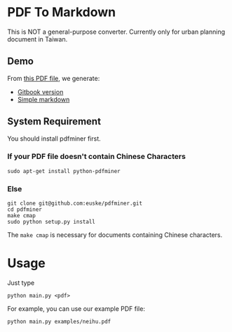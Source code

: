 # PDF To Markdown

This is NOT a general-purpose converter.
Currently only for urban planning document in Taiwan.


## Demo

From [this PDF file](https://github.com/johnlinp/pdf-to-markdown/blob/master/examples/neihu.pdf?raw=true), we generate:

- [Gitbook version](http://johnlinp.gitbooks.io/neihu/content/)
- [Simple markdown](https://github.com/johnlinp/pdf-to-markdown/tree/master/examples/neihu.md)


## System Requirement

You should install pdfminer first.

### If your PDF file doesn't contain Chinese Characters

	sudo apt-get install python-pdfminer

### Else

	git clone git@github.com:euske/pdfminer.git
	cd pdfminer
	make cmap
	sudo python setup.py install

The `make cmap` is necessary for documents containing Chinese characters.


# Usage

Just type

	python main.py <pdf>

For example, you can use our example PDF file:

	python main.py examples/neihu.pdf

